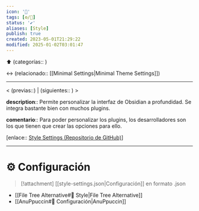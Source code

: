 ```yaml
---
icon: '💄'
tags: [⚙️/🔌]
status: '✔️'
aliases: [Style]
publish: true
created: 2023-05-01T21:29:22
modified: 2025-01-02T03:01:47
---
```


⬆️ (categorías:: )

↔ (relacionado:: [[Minimal Settings|Minimal Theme Settings]])

---

< (previas::) | (siguientes:: ) >

**description**:: Permite personalizar la interfaz de Obsidian a profundidad. Se integra bastante bien con muchos plugins.

**comentario**:: Para poder personalizar los plugins, los desarrolladores son los que tienen que crear las opciones para ello.

[enlace:: [Style Settings (Repositorio de GitHub)](https://github.com/mgmeyers/obsidian-style-settings)]  

----

# ⚙️ Configuración

> [!attachment] [[style-settings.json|Configuración]] en formato .json

- [[File Tree Alternative#💄 Style|File Tree Alternative]]
- [[AnuPpuccin#💄 Configuración|AnuPpuccin]]
